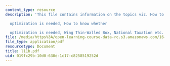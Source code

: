 ```yaml
---
content_type: resource
description: 'This file contains information on the topics viz. How to know whether

  optimization is needed, How to know whether

  optimization is needed, Wing Thin-Walled Box, National Taxation etc.'
file: /media/https%3A/open-learning-course-data-rc.s3.amazonaws.com/16-810-engineering-design-and-rapid-prototyping-january-iap-2005/019fc29b10d0630e1c17c8258519252d_l11b.pdf
file_type: application/pdf
resourcetype: Document
title: l11b.pdf
uid: 019fc29b-10d0-630e-1c17-c8258519252d
---
```

